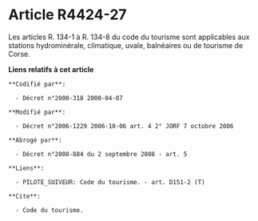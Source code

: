 # Article R4424-27

Les articles R. 134-1 à R. 134-8 du code du tourisme sont applicables aux stations hydrominérale, climatique, uvale,
balnéaires ou de tourisme de Corse.

**Liens relatifs à cet article**

	**Codifié par**:

	  - Décret n°2000-318 2000-04-07

	**Modifié par**:

	  - Décret n°2006-1229 2006-10-06 art. 4 2° JORF 7 octobre 2006

	**Abrogé par**:

	  - Décret n°2008-884 du 2 septembre 2008 - art. 5

	**Liens**:

	  - PILOTE_SUIVEUR: Code du tourisme. - art. D151-2 (T)

	**Cite**:

	  - Code du tourisme.
